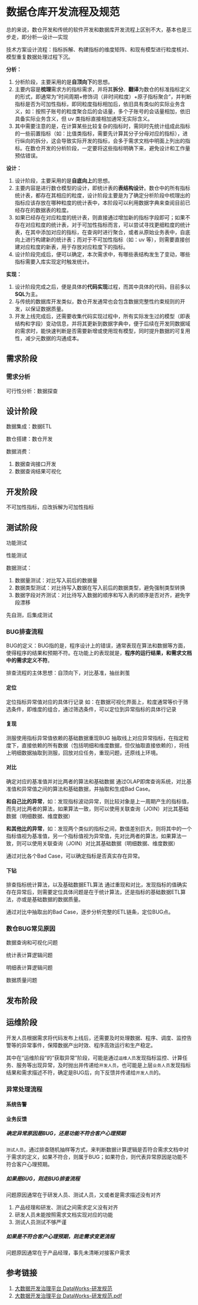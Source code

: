# 数据仓库开发流程及规范


总的来说，数仓开发和传统的软件开发和数据库开发流程上区别不大，基本也是三步走，即分析—设计—实现


技术方案设计流程：指标拆解、构建指标的维度矩阵、和现有模型进行粒度核对、模型重复数据处理过程下沉。


**分析：**
1. 分析阶段，主要采用的是**自顶向下**的思想。
2. 主要内容是**梳理**需求方的指标需求，并将其**拆分**、**翻译**为数仓的标准指标定义的形式，即通常为“时间周期+修饰词（非时间粒度）+原子指标聚合”，并判断指标是否为可加性指标，即同粒度指标相加后，依旧具有类似的实际业务含义，如：按照子账号的粒度聚合后的会话量，多个子账号的会话量相加，依旧具备实际业务含义，但 uv 类指标直接相加通常无实际含义。
3. 其中需要注意的是，在计算某些比较复杂的指标时，需同时先统计组成此指标的一些前置指标（如：比值类指标，需要先计算其分子分母对应的指标），进行纵向的拆分，这会导致实际开发的指标，会多于需求文档中明面上列出的指标。在数仓开发的分析阶段，一定要将这些指标明确下来，避免设计和工作量预估错误。

**设计：**
1. 设计阶段，主要采用的是**自底向上**的思想。
2. 主要内容是进行数仓模型的设计，即统计表的**表结构设计**。数仓中的所有指标统计表，都存在其相应的粒度，设计阶段主要是为了确定分析阶段中梳理出的指标应该存放在哪种粒度的统计表中，本阶段可以利用数据字典来查阅目前已经存在的数据表的粒度。
3. 如果已经存在对应粒度的统计表，则直接通过增加新的指标字段即可；如果不存在对应粒度的统计表，对于可加性指标而言，可以尝试寻找更细粒度的统计表，在其中添加对应的指标，在查询时进行聚合，或者从原始业务表中，自底向上进行构建新的统计表；而对于不可加性指标（如：uv 等），则需要直接创建对应粒度的新表，用于存放对应粒度下的指标。
4. 设计阶段完成后，便可以确定，本次需求中，有哪些表结构发生了变动，哪些指标需要入库实现定时触发统计。

**实现：**
1. 设计阶段完成之后，便是具体的**代码实现**过程，而其中具体的代码，目前多以**SQL**为主。
2. 与传统的数据库开发类似，数仓开发通常也会包含数据完整性约束规则的开发，以保证数据质量。
3. 开发上线完成后，还需要收集代码实现过程中，所有实际发生过的模型（即表结构和字段）变动信息，并将其更新到数据字典中，便于后续在开发同数据域的需求时，能快速判断是否需要新增或使用现有模型，同时提升数据的可复用性，减少元数据的沟通成本。

## 需求阶段

### 需求分析




可行性分析：数据探查

## 设计阶段

数据集成：数据ETL


数仓搭建：数仓开发


数据消费：
1. 数据查询接口开发
2. 数据查询结果可视化


## 开发阶段


不可加性指标，应改拆解为可加性指标



## 测试阶段


功能测试

性能测试

数据测试：
1. 数据量测试：对比写入前后的数据量
2. 数据类型测试：对比待写入数据在写入前后的数据类型，避免强制类型转换
3. 数据字段对齐测试：对比待写入数据的顺序和写入表的顺序是否对齐，避免字段漂移


先自测，后集成测试


### BUG排查流程

BUG的定义：BUG指的是，程序设计上的错误，通常表现在算法和数据等方面，使得程序的结果和预期不符。在功能上的表现就是，**程序的运行结果，和需求文档中的需求定义不符**。

排查流程的主体思想：自顶向下，对比基准，抽丝剥茧

#### 定位

定位指标异常值对应的具体行记录
如：在数据可视化界面上，粒度通常等价于筛选条件，即维度的组合，通过筛选条件，可以定位到异常指标的具体行记录


#### 复现

测服使用指标异常值依赖的基础数据重现BUG
抽取线上对应异常指标，在指定粒度下，直接依赖的所有数据（包括明细和维度数据，但仅抽取直接依赖的），将线上明细数据抽取到测服，回放对应任务，重现问题，还原线上环境。


#### 对比

确定对应的基准值并对比两者的算法和基础数据
通过OLAP即席查询系统，对比基准值和异常值之间的算法和基础数据，并抽取和生成Bad Case。

**和自己比的异常**，如：发现指标波动异常，则比较对象是上一周期产生的指标值，而先对比两者的算法，如果算法一致，则可以使用关联查询（JOIN）对比其基础数据（明细数据、维度数据）

**和其他比的异常**，如：发现两个类似的指标之间，数值差别巨大，则将其中的一个指标值视为基准值，另一个指标值视为异常值，先对比两者的算法，如果算法一致，则可以使用关联查询（JOIN）对比其基础数据（明细数据、维度数据）

通过对比各个Bad Case，可以确定指标是否真实存在异常。


#### 下钻

排查指标统计算法，以及基础数据ETL算法
通过重现和对比，发现指标的值确实存在异常后，则需要定位具体问题是在于统计算法，还是指标的基础数据ETL算法，亦或是基础数据的数据质量。

通过对比中抽取出的Bad Case，逐步分析完整的ETL链条，定位BUG点。



### 数仓BUG常见原因

数据查询和可视化问题


统计表计算逻辑问题


明细表计算逻辑问题


数据质量问题


## 发布阶段


## 运维阶段

开发人员根据需求将代码发布上线后，还需要及时处理数据、程序、调度、监控告警等的异常事件，保障数据产出时效、程序高效运行和生产稳定。


其中在“运维阶段”的“获取异常”阶段，可能是通过`运维人员`发现指标监控、计算任务、服务等出现异常，及时抛出并传递给`开发人员`，也可能是上层`业务人员`发现指标结果和需求描述不符，确定是BUG后，向下反馈并传递给`开发人员`的。


### 异常处理流程

#### 系统告警


#### 业务反馈

##### 确定异常原因是BUG，还是功能不符合客户心理预期

`测试人员`，通过排查随机抽样等方式，来判断数据计算逻辑是否符合需求文档中对于需求的定义，如果不符合，则属于BUG；如果符合，则代表异常原因是功能不符合客户心理预期。


##### 如果是BUG，则走BUG排查流程
问题原因通常在于研发人员、测试人员，又或者是需求描述没有对齐
1. 产品经理和研发、测试之间需求定义没有对齐
2. 研发人员未能按照需求文档实现对应的功能
3. 测试人员测试不够严谨


##### 如果是不符合客户心理预期，则走需求变更流程
问题原因通常在于产品经理，事先未清晰对接客户需求


## 参考链接
1. [大数据开发治理平台 DataWorks-研发规范](https://help.aliyun.com/document_detail/115489.html)
2. [大数据开发治理平台 DataWorks-研发规范.pdf](http://static-aliyun-doc.oss-cn-hangzhou.aliyuncs.com/download%2Fpdf%2F115489%2F%25E7%25A0%2594%25E5%258F%2591%25E8%25A7%2584%25E8%258C%2583_cn_zh-CN.pdf)